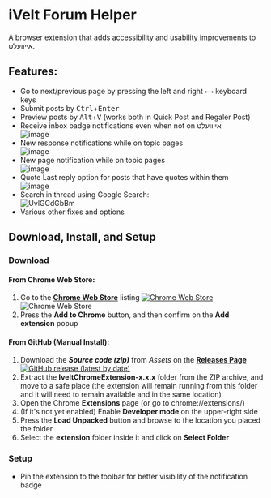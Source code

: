 # iVelt Forum Helper
A browser extension that adds accessibility and usability improvements to אייוועלט.

## Features:
* Go to next/previous page by pressing the left and right <kbd>←</kbd><kbd>→</kbd> keyboard keys
* Submit posts by <kbd>Ctrl</kbd>+<kbd>Enter</kbd>
* Preview posts by <kbd>Alt</kbd>+<kbd>V</kbd> (works both in Quick Post and Regaler Post)
* Receive inbox badge notifications even when not on אייוועלט  
![image](https://user-images.githubusercontent.com/7387839/125001828-8c75b900-e021-11eb-890e-89ee38e124ed.png)
* New response notifications while on topic pages  
![image](https://user-images.githubusercontent.com/7387839/125001053-bd54ee80-e01f-11eb-9124-8ff37c411e8a.png)
* New page notification while on topic pages  
![image](https://user-images.githubusercontent.com/7387839/125004139-dd3be080-e026-11eb-83fd-0862d9b96ebf.png)
* Quote Last reply option for posts that have quotes within them  
![image](https://user-images.githubusercontent.com/7387839/125003855-27709200-e026-11eb-8754-14a02c8e1398.png)
* Search in thread using Google Search:  
![UvlGCdGbBm](https://user-images.githubusercontent.com/87161728/129983287-466ceb87-463e-4b01-89b7-92937459a14e.png)
* Various other fixes and options

## Download, Install, and Setup
### Download
#### From Chrome Web Store:
1. Go to the **[Chrome Web Store](https://chrome.google.com/webstore/detail/ivelt-forum-helper/bcfoanjpmoikpanagkinedlihjbaijke)** listing [![Chrome Web Store](https://img.shields.io/chrome-web-store/v/bcfoanjpmoikpanagkinedlihjbaijke?label=Chrome%20Web%20Store%20Version)](https://chrome.google.com/webstore/detail/ivelt-forum-helper/bcfoanjpmoikpanagkinedlihjbaijke) ![Chrome Web Store](https://img.shields.io/chrome-web-store/users/bcfoanjpmoikpanagkinedlihjbaijke)
2. Press the **Add to Chrome** button, and then confirm on the **Add extension** popup
#### From GitHub (Manual Install):
1. Download the **_Source code (zip)_** from _Assets_ on the **[Releases Page](https://github.com/mordechairoth/IveltChromeExtension/releases/latest/)** [![GitHub release (latest by date)](https://img.shields.io/github/v/release/mordechairoth/IveltChromeExtension?label=GitHub%20Release%20Version)](https://github.com/mordechairoth/IveltChromeExtension/releases/latest/) 
2. Extract the **IveltChromeExtension-x.x.x** folder from the ZIP archive, and move to a safe place (the extension will remain running from this folder and it will need to remain available and in the same location)
3. Open the Chrome **Extensions** page (or go to chrome://extensions/)
4. (If it's not yet enabled) Enable **Developer mode** on the upper-right side
5. Press the **Load Unpacked** button and browse to the location you placed the folder
6. Select the **extension** folder inside it and click on **Select Folder**
### Setup
* Pin the extension to the toolbar for better visibility of the notification badge
